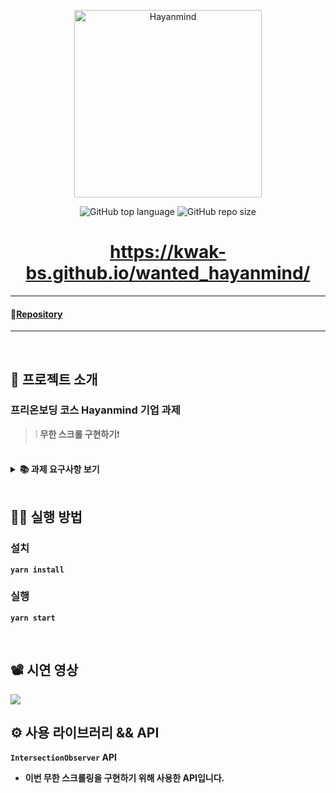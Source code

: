 <p align='middle'>
<a href='https://hayanmind.com/'><img src='https://user-images.githubusercontent.com/51367622/130241597-089feaa3-3b61-4772-bcb7-81520a27d3a5.png' width="300px;" alt="Hayanmind" /></a></p>
<p align='middle'><img alt="GitHub top language" src="https://img.shields.io/github/languages/top/kwak-bs/wanted_hayanmind?color=blueviolet"> <img alt="GitHub repo size" src="https://img.shields.io/github/repo-size/kwak-bs/wanted_hayanmind"> 
<h1 align='middle'><a href='https://kwak-bs.github.io/wanted_hayanmind/'>https://kwak-bs.github.io/wanted_hayanmind/</a></h1>


---

#### 🚀[Repository](https://github.com/kwak-bs/wanted_hayanmind)

---

<br/>

## 📌 프로젝트 소개

###  프리온보딩 코스 Hayanmind 기업 과제

> ❕ **무한 스크롤 구현하기**❗

<br/>

<details>
    <summary><STRONG>
       📚 과제 요구사항 보기
        <STRONG></summary>
    <div markdown="1">
<h4>1. Implement the user's comment data list with infinite scrolling by getting more 10 comments repeatedly.</h4>
<h4>2. Data API</h4>
   - The user's dummy comment data can be called through the API below.<br/>
   		<pre/>- https://jsonplaceholder.typicode.com/comments<br/>
   - The following parameters are supported:<br/>
     	- <code>_page</code><br/>
       		- it starts at 1.<br/>
        - <code>_limit</code><br/>
       		- Please set the `_limit` parameter to 10.<br/>
   - Example of the first comment page<br/>
     	- https://jsonplaceholder.typicode.com/comments?_page=1&_limit=10<br/>
   - Sample data<br/><code>
   [
     {
       "postId": 1,
       "id": 1,
       "name": "id labore ex et quam laborum",
       "email": "Eliseo@gardner.biz",
       "body": "laudantium enim quasi est quidem magnam voluptate ipsam eos\\ntempora quo necessitatibus\\ndolor quam autem quasi\\nreiciendis et nam sapiente accusantium"
     }, 
   ]
   </code><br/>
<h4>3. You can use id as comment id, email as user's email and body as comment text</h4>
<h4>4. Please look at the following design guide link and reflect the design. </h4>
   - https://www.figma.com/file/T9P3B5qjnTqhWi1Ou5BmIL/HayanMind-FrontEnd-TA<br/>
 <h4>5. You don't have to make it into a responsive design. </h4>
 <h4>6. You don't have to specify a font for the text. </h4>
</div>
</details>


<br/>

## 👨‍💻 실행 방법

### 설치 

`yarn install`

### 실행

`yarn start`

<br/>

## 📽 시연 영상

<img src = "https://user-images.githubusercontent.com/51367622/127190596-29c73c04-354d-4e2d-a01a-10dc3d371134.gif" >

<br/>

## ⚙ 사용 라이브러리 && API

`IntersectionObserver` API

- 이번 무한 스크롤링을 구현하기 위해 사용한 API입니다.
